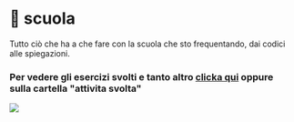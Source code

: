 # :school: scuola 
Tutto ciò che ha a che fare con la scuola che sto frequentando, dai codici alle spiegazioni.

### Per vedere gli esercizi svolti e tanto altro [clicka qui](https://github.com/plumkewe/scuola/tree/main/Attività%20svolta) oppure sulla cartella "attivita svolta"

![](https://github.com/plumkewe/plumkewe/blob/de9e1b2b10bdc2234ff61f30d40e2b5604f96e05/Altro/scuola.gif)
